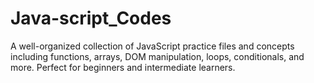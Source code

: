 # Java-script_Codes
A well-organized collection of JavaScript practice files and concepts including functions, arrays, DOM manipulation, loops, conditionals, and more. Perfect for beginners and intermediate learners.
